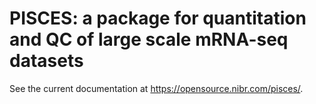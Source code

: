 # PISCES: a package for quantitation and QC of large scale mRNA-seq datasets

See the current documentation at https://opensource.nibr.com/pisces/.